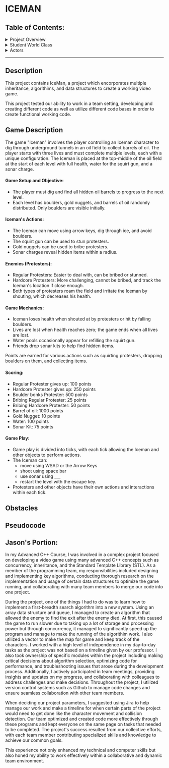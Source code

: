 # ICEMAN

## Table of Contents:

<details>
  <summary>Project Overview</summary>
  
- [Project Description](#description)
- [Game Description](#game-description)
- [Project Obstacles](#obstacles)
- [Test Cases](#test-cases)
- [Pseudocode](#pseudocode)
  
</details>

<details>
  <summary>Student World Class</summary>
  
</details>

<details>
  <summary>Actors</summary>

- <details>
  <summary>IceMan</summary>
</details>
  
</details>

---

## Description

This project contains IceMan, a project which encorporates multiple inheritance, algorithims, and data structures to create a working video game.

This project tested our ability to work in a team setting, developing and creating different code as well as utilize different code bases in order to create functional working code.

## Game Description

The game "Iceman" involves the player controlling an Iceman character to dig through underground tunnels in an oil field to collect barrels of oil. The player starts with three lives and must complete multiple levels, each with a unique configuration. The Iceman is placed at the top-middle of the oil field at the start of each level with full health, water for the squirt gun, and a sonar charge.

#### Game Setup and Objective:

- The player must dig and find all hidden oil barrels to progress to the next level.
- Each level has boulders, gold nuggets, and barrels of oil randomly distributed. Only boulders are visible initially.

#### Iceman's Actions:

- The Iceman can move using arrow keys, dig through ice, and avoid boulders.
- The squirt gun can be used to stun protesters.
- Gold nuggets can be used to bribe protesters.
- Sonar charges reveal hidden items within a radius.

#### Enemies (Protesters):

- Regular Protesters: Easier to deal with, can be bribed or stunned.
- Hardcore Protesters: More challenging, cannot be bribed, and track the Iceman's location if close enough.
- Both types of protesters roam the field and irritate the Iceman by shouting, which decreases his health.

#### Game Mechanics:

- Iceman loses health when shouted at by protesters or hit by falling boulders.
- Lives are lost when health reaches zero; the game ends when all lives are lost.
- Water pools occasionally appear for refilling the squirt gun.
- Friends drop sonar kits to help find hidden items.

Points are earned for various actions such as squirting protesters, dropping boulders on them, and collecting items.
#### Scoring:
- Regular Protester gives up: 100 points
- Hardcore Protester gives up: 250 points
- Boulder bonks Protester: 500 points
- Bribing Regular Protester: 25 points
- Bribing Hardcore Protester: 50 points
- Barrel of oil: 1000 points
- Gold Nugget: 10 points
- Water: 100 points
- Sonar Kit: 75 points

#### Game Play:

- Game play is divided into ticks, with each tick allowing the Iceman and other objects to perform actions.
- The Iceman can:
  - move using WSAD or the Arrow Keys
  - shoot using space bar
  - use sonar using ___
  - restart the level with the escape key.
- Protesters and other objects have their own actions and interactions within each tick.

## Obstacles

## Pseudocode



## Jason's Portion:
In my Advanced C++ Course, I was involved in a complex project focused on developing a video game using many advanced C++ concepts such as concurrency, inheritance, and the Standard Template Library (STL). As a member of the programming team, my responsibilities included designing and implementing key algorithms, conducting thorough research on the implementation and usage of certain data structures to optimize the game running, and collaborating with many team members to merge our code into one project.

During the project, one of the things I had to do was to learn how to implement a first-breadth search algorithm into a new system. Using an array data structure and queue, I managed to create an algorithm that allowed the enemy to find the exit after the enemy died. At first, this caused the game to run slower due to taking up a lot of storage and processing power but through concurrency, it managed to significantly speed up the program and manage to make the running of the algorithim work. I also utilized a vector to make the map for game and keep track of the characters. 
I worked with a high level of independence in my day-to-day tasks as the project was not based on a timeline given by our professor. I also took ownership of specific modules within the project including making critical decisions about algorithm selection, optimizing code for performance, and troubleshooting issues that arose during the development process. Additionally, I actively participated in team meetings, providing insights and updates on my progress, and collaborating with colleagues to address challenges and make decisions. Throughout the project, I utilized version control systems such as Github to manage code changes and ensure seamless collaboration with other team members. 

When deciding our project parameters, I suggested using Jira to help manage our work and make a timeline for when certain parts of the project would need to get done like the
character movement and collision detection. Our team optimized and created code more effectively through these programs and kept everyone on the same page on tasks that needed to be completed. The project's success resulted from our collective efforts, with each team member contributing specialized skills and knowledge to
achieve our common goals.

This experience not only enhanced my technical and computer skills but also honed my ability to work effectively within a collaborative and dynamic team environment.

